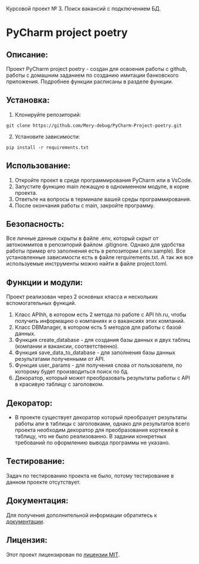 Курсовой проект № 3. Поиск вакансий с подключением БД.

# PyCharm project poetry

## Описание:

Проект PyCharm project poetry - создан для освоения работы с github,
работы с домашним заданием по созданию имитации банковского приложения. Подробнее функции 
расписаны в разделе функции.

## Установка:

1. Клонируйте репозиторий:
```
git clone https://github.com/Mery-debug/PyCharm-Project-poetry.git
```
2. Установите зависимости:
```
pip install -r requirements.txt
```

## Использование:

1. Откройте проект в среде программирования PyCharm или в VsCode.
2. Запустите функцию main лежащую в одноименном модуле, в корне проекта.
3. Ответьте на вопросы в терминале вашей среды программирования.
4. После окончания работы с main, закройте программу.

## Безопасность:

Все личные данные скрыты в файле .env, который скрыт от автокоммитов в репозиторий файлом 
.gitignore. Однако для удобства работы пример его заполнения есть в репозитории (.env.sample).
Все установленные зависимости есть в файле rerquirements.txt. А так же все используемые инструменты можно найти в файле
project.toml.

## Функции и модули:

Проект реализован через 2 основных класса и нескольких вспомогательных функций.

1. Класс APIhh, в котором есть 2 метода по работе с API hh.ru, чтобы получить информацию о компаниях и о вакансиях 
этих компаний.
2. Класс DBManager, в котором есть 5 методов для работы с базой данных.
3. Функция create_database - для создания базы данных и двух таблиц (компании и вакансии, соответственно).
4. Функция save_data_to_database - для заполнения базы данных результатами полученными от API.
5. Функция user_params - для получения слова от пользователя, по которому будет производиться поиск по бд.
6. Декоратор, который может преобразовать результаты работы с API в красивую таблицу с заголовком.


## Декоратор:

* В проекте существует декоратор который преобразует результаты работы апи в таблицы с заголовками, 
однако для результатов всего проекта необходим декоратор для преобразования кортежей в таблицу, что 
не было реализованно. В задании конкретных требований по оформлению вывода программы не указано.


## Тестирование:

Задач по тестированию проекта не было, потому тестирование в данном проекте 
отсутствует.

## Документация:

Для получения дополнительной информации обратитесь к [документации](docs/README.md).

## Лицензия:

Этот проект лицензирован по [лицензии MIT](LICENSE).